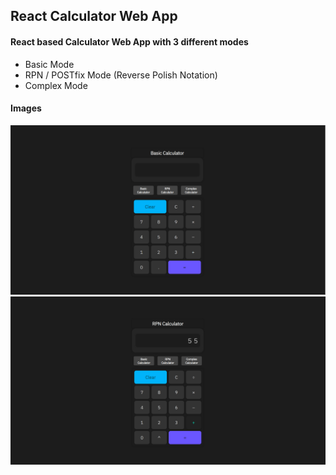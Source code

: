 ## React Calculator Web App
#### React based Calculator Web App with 3 different modes

- Basic Mode
- RPN / POSTfix Mode (Reverse Polish Notation)
- Complex Mode

#### Images
<img src ="/public/image1.png">
<img src ="/public/image2.png">